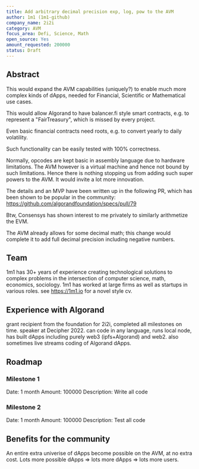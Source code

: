 ```yaml
---
title: Add arbitrary decimal precision exp, log, pow to the AVM
author: 1m1 (1m1-github)
company_name: 2i2i
category: AVM
focus_area: Defi, Science, Math
open_source: Yes
amount_requested: 200000
status: Draft
---
```


## Abstract
This would expand the AVM capabilities (uniquely?) to enable much more complex kinds of dApps, needed for Financial, Scientific or Mathematical use cases.

This would allow Algorand to have balancer.fi style smart contracts, e.g. to represent a "FairTreasury", which is missed by every project.

Even basic financial contracts need roots, e.g. to convert yearly to daily volatility.

Such functionality can be easily tested with 100% correctness.

Normally, opcodes are kept basic in assembly language due to hardware limitations. The AVM however is a virtual machine and hence not bound by such limitations.
Hence there is nothing stopping us from adding such super powers to the AVM. It would invite a lot more innovation.

The details and an MVP have been written up in the following PR, which has been shown to be popular in the community:
https://github.com/algorandfoundation/specs/pull/79

Btw, Consensys has shown interest to me privately to similarly arithmetize the EVM.

The AVM already allows for some decimal math; this change would complete it to add full decimal precision including negative numbers.

## Team
1m1 has 30+ years of experience creating technological solutions to complex problems in the intersection of computer science, math, economics, sociology. 1m1 has worked at large firms as well as startups in various roles. see https://1m1.io for a novel style cv.

## Experience with Algorand
grant recipient from the foundation for 2i2i, completed all milestones on time. speaker at Decipher 2022. can code in any language, runs local node, has built dApps including purely web3 (ipfs+Algorand) and web2. also sometimes live streams coding of Algorand dApps.

## Roadmap

### Milestone 1
Date: 1 month
Amount: 100000
Description: Write all code

### Milestone 2 
Date: 1 month
Amount: 100000
Description: Test all code

## Benefits for the community
An entire extra univerise of dApps become possible on the AVM, at no extra cost. Lots more possible dApps => lots more dApps => lots more users.
